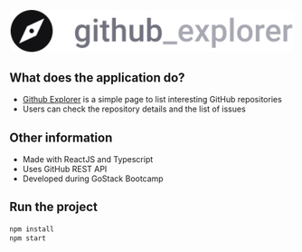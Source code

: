 <p align="center">

  <img width="500" src="https://raw.githubusercontent.com/alinenaoe/github-explorer/master/src/assets/logo.svg">

</p>


## What does the application do?

* [Github Explorer](https://alinenaoe.github.io/github-explorer/) is a simple page to list interesting GitHub repositories
* Users can check the repository details and the list of issues

## Other information

* Made with ReactJS and Typescript
* Uses GitHub REST API
* Developed during GoStack Bootcamp

## Run the project

```
npm install
npm start
```


